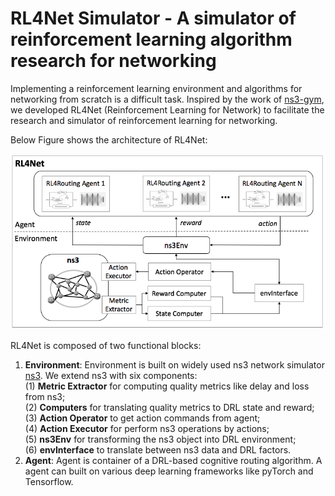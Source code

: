 # RL4Net Simulator - A simulator of reinforcement learning algorithm research for networking

Implementing a reinforcement learning environment and algorithms for networking from scratch is a difficult task. Inspired by the work of [ns3-gym](https://github.com/tkn-tub/ns3-gym), we developed RL4Net (Reinforcement Learning for Network) to facilitate the research and simulator of reinforcement learning for networking. 

Below Figure shows the architecture of RL4Net:

<p align="center">
<img src="doc/RL4Net_architecture.png" alt="drawing" width="600"/>
</p>

RL4Net is composed of two functional blocks:

1. <b>Environment</b>: Environment is built on widely used ns3 network simulator [ns3](https://www.nsnam.org/). We extend ns3 with six components:   
    (1) <b>Metric Extractor</b> for computing quality metrics like delay and loss from ns3;   
    (2) <b>Computers</b> for translating quality metrics to DRL state and reward;  
    (3) <b>Action Operator</b> to get action commands from agent;  
    (4) <b>Action Executor</b> for perform ns3 operations by actions;   
    (5) <b>ns3Env</b> for transforming the ns3 object into DRL environment;   
    (6) <b>envInterface</b> to translate between ns3 data and DRL factors.     
2. <b>Agent</b>: Agent is container of a DRL-based cognitive routing algorithm. A agent can built on various deep learning frameworks like pyTorch and Tensorflow.
